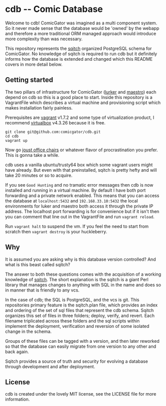 # cdb -- Comic Database

Welcome to cdb! ComicGator was imagined as a multi component system. So it never made sense that the database would be 'owned' by the webapp and therefore a more traditional ORM managed approach would introduce more complexity than was necessary.

This repository represents the [sqitch](http://sqitch.org/) organized PostgreSQL schema for ComicGator. No knowledge of sqitch is required to run cdb but it definitely informs how the database is extended and changed which this README covers in more detail below.

## Getting started
The two pillars of infrastructure for ComicGator ([lurker](https://github.com/comicgator/lurker) and [maestro](https://github.com/comicgator/maestro)) each depend on cdb so this is a good place to start. Inside this repository is a VagrantFile which describes a virtual machine and provisioning script which makes installation fairly painless.

Prerequisites are [vagrant](https://www.vagrantup.com/) v1.7.2 and some type of virtualization product, I recommend [virtualbox](https://www.virtualbox.org/) v4.3.26 because it is free.

```
git clone git@github.com:comicgator/cdb.git
cd cdb
vagrant up
```

Now go [joust office chairs](http://xkcd.com/303/) or whatever flavor of procrastination you prefer. This is gonna take a while.

cdb uses a vanilla ubuntu/trusty64 box which some vagrant users might have already. But even with that preinstalled, sqitch is pretty hefty and will take 20 minutes or so to acquire.

If you see `Good Hunting` and no tramatic error messages then cdb is now installed and running in a virtual machine. By default I have both port forwarding and a private network enabled. This means that you can access the database at `localhost:5432` and `192.168.33.10:5432` the local environments for luker and maestro both access it through the private IP address. The localhost port forwarding is for convenience but if it isn't then you can comment that line out in the VagrantFile and run `vagrant reload`.

Run `vagrant halt` to suspend the vm. If you feel the need to start from scratch then `vagrant destroy` is your huckleberry.

## Why

It is assumed you are asking why is this database version controlled? And what is this beast called sqitch?

The answer to both these questions comes with the acquisition of a working knowledge of [sqitch](http://sqitch.org/). The short explanation is the sqitch is a giant Perl library that manages changes to anything with SQL in the name and does so in manner that is friendly to any vcs.

In the case of cdb; the SQL is PostgreSQL, and the vcs is git. This repositories primary feature is the sqitch.plan file, which provides an index and ordering of the set of sql files that represent the cdb schema. Sqitch organizes this set of files in three folders; deploy, verify, and revert. Each filename triplicated across these folders and the sql scripts within implement the deployment, verification and reversion of some isolated change in the schema.

Groups of these files can be tagged with a version, and then later reworked so that the database can easily migrate from one version to any other and back again.

Sqitch provides a source of truth and security for evolving a database through development and after deployment.

## License
cdb is created under the lovely MIT license, see the LICENSE file for more information.


